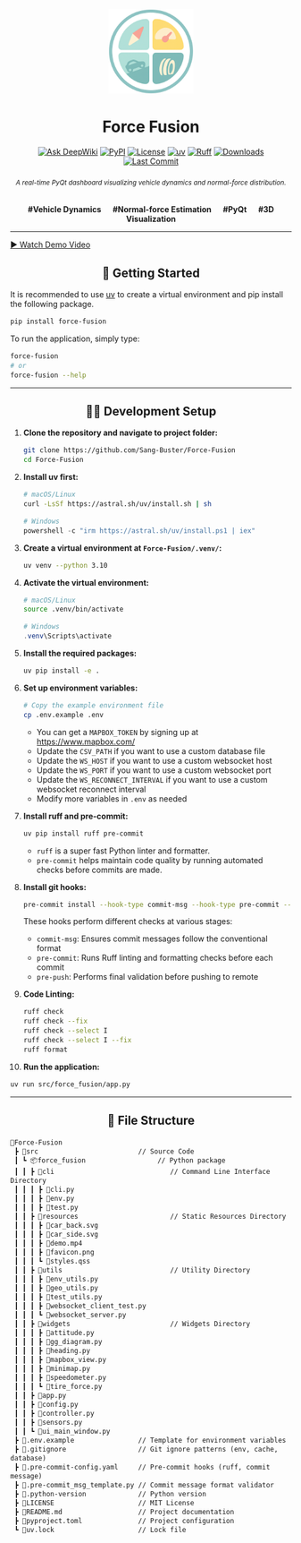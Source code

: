 <div align="center">
   <a href="https://github.com/Sang-Buster/Force-Fusion">
      <img src="https://raw.githubusercontent.com/Sang-Buster/Force-Fusion/refs/heads/main/src/force_fusion/resources/favicon.png" width=30% alt="logo">
   </a>
   <h1>Force Fusion</h1>
   <a href="https://deepwiki.com/Sang-Buster/Force-Fusion"><img src="https://deepwiki.com/badge.svg" alt="Ask DeepWiki"></a>
   <a href="https://pypi.org/project/force-fusion/"><img src="https://img.shields.io/pypi/v/force-fusion" alt="PyPI"></a>
   <a href="https://github.com/Sang-Buster/Force-Fusion/blob/main/LICENSE"><img src="https://img.shields.io/github/license/Sang-Buster/Force-Fusion" alt="License"></a>
   <a href="https://github.com/astral-sh/uv"><img src="https://img.shields.io/badge/package%20manager-uv-000000.svg" alt="uv"></a>
   <a href="https://github.com/astral-sh/ruff"><img src="https://img.shields.io/badge/code%20style-ruff-000000.svg" alt="Ruff"></a>
   <a href="https://pepy.tech/project/force-fusion"><img src="https://img.shields.io/pypi/dm/force-fusion" alt="Downloads"></a>
   <a href="https://github.com/Sang-Buster/Force-Fusion/commits/main"><img src="https://img.shields.io/github/last-commit/Sang-Buster/Force-Fusion" alt="Last Commit"></a>
   <h6><small>A real-time PyQt dashboard visualizing vehicle dynamics and normal-force distribution.</small></h6>
   <p><b>#Vehicle Dynamics &emsp; #Normal-force Estimation &emsp; #PyQt &emsp; #3D Visualization</b></p>
</div>

---

[▶️ Watch Demo Video](https://github.com/user-attachments/assets/6da15919-4409-4f2f-801d-bb6dbe1a3da1)

<div align="center">
  <h2>🚀 Getting Started</h2>
</div>

It is recommended to use [uv](https://docs.astral.sh/uv/getting-started/installation/) to create a virtual environment and pip install the following package.

```bash
pip install force-fusion
```

To run the application, simply type:

```bash
force-fusion
# or
force-fusion --help
```

---

<div align="center">
  <h2>👨‍💻 Development Setup</h2>
</div>

1. **Clone the repository and navigate to project folder:**
   ```bash
   git clone https://github.com/Sang-Buster/Force-Fusion
   cd Force-Fusion
   ```

2. **Install uv first:**
   ```bash
   # macOS/Linux
   curl -LsSf https://astral.sh/uv/install.sh | sh
   ```

   ```powershell
   # Windows
   powershell -c "irm https://astral.sh/uv/install.ps1 | iex"
   ```

3. **Create a virtual environment at `Force-Fusion/.venv/`:**
   ```bash
   uv venv --python 3.10
   ```

4. **Activate the virtual environment:**
   ```bash
   # macOS/Linux
   source .venv/bin/activate
   ```

   ```powershell
   # Windows
   .venv\Scripts\activate
   ```

5. **Install the required packages:**
   ```bash
   uv pip install -e .
   ```

6. **Set up environment variables:**
   ```bash
   # Copy the example environment file
   cp .env.example .env
   ```
   - You can get a `MAPBOX_TOKEN` by signing up at https://www.mapbox.com/
   - Update the `CSV_PATH` if you want to use a custom database file
   - Update the `WS_HOST` if you want to use a custom websocket host
   - Update the `WS_PORT` if you want to use a custom websocket port
   - Update the `WS_RECONNECT_INTERVAL` if you want to use a custom websocket reconnect interval
   - Modify more variables in `.env` as needed

7. **Install ruff and pre-commit:**
   ```bash
   uv pip install ruff pre-commit
   ```
   - `ruff` is a super fast Python linter and formatter.
   - `pre-commit` helps maintain code quality by running automated checks before commits are made.

8. **Install git hooks:**
   ```bash
   pre-commit install --hook-type commit-msg --hook-type pre-commit --hook-type pre-push
   ```

   These hooks perform different checks at various stages:
   - `commit-msg`: Ensures commit messages follow the conventional format
   - `pre-commit`: Runs Ruff linting and formatting checks before each commit
   - `pre-push`: Performs final validation before pushing to remote
  
9. **Code Linting:**
   ```bash
   ruff check
   ruff check --fix
   ruff check --select I
   ruff check --select I --fix
   ruff format
   ```

10. **Run the application:**
   ```bash
   uv run src/force_fusion/app.py
   ```

---

<div align="center">
  <h2>📝 File Structure</h2>
</div>

```text
📂Force-Fusion
 ┣ 📂src                         // Source Code
 ┃ ┗ 📦force_fusion                  // Python package
 ┃ ┃ ┣ 📂cli                             // Command Line Interface Directory
 ┃ ┃ ┃ ┣ 📄cli.py
 ┃ ┃ ┃ ┣ 📄env.py
 ┃ ┃ ┃ ┣ 📄test.py
 ┃ ┃ ┣ 📂resources                       // Static Resources Directory
 ┃ ┃ ┃ ┣ 📄car_back.svg
 ┃ ┃ ┃ ┣ 📄car_side.svg
 ┃ ┃ ┃ ┣ 📄demo.mp4
 ┃ ┃ ┃ ┣ 📄favicon.png
 ┃ ┃ ┃ ┗ 📄styles.qss
 ┃ ┃ ┣ 📂utils                           // Utility Directory
 ┃ ┃ ┃ ┣ 📄env_utils.py
 ┃ ┃ ┃ ┣ 📄geo_utils.py
 ┃ ┃ ┃ ┣ 📄test_utils.py
 ┃ ┃ ┃ ┣ 📄websocket_client_test.py
 ┃ ┃ ┃ ┗ 📄websocket_server.py
 ┃ ┃ ┣ 📂widgets                         // Widgets Directory  
 ┃ ┃ ┃ ┣ 📄attitude.py
 ┃ ┃ ┃ ┣ 📄gg_diagram.py
 ┃ ┃ ┃ ┣ 📄heading.py
 ┃ ┃ ┃ ┣ 📄mapbox_view.py
 ┃ ┃ ┃ ┣ 📄minimap.py
 ┃ ┃ ┃ ┣ 📄speedometer.py
 ┃ ┃ ┃ ┗ 📄tire_force.py
 ┃ ┃ ┣ 📄app.py
 ┃ ┃ ┣ 📄config.py
 ┃ ┃ ┣ 📄controller.py
 ┃ ┃ ┣ 📄sensors.py
 ┃ ┃ ┗ 📄ui_main_window.py
 ┣ 📄.env.example                // Template for environment variables
 ┣ 📄.gitignore                  // Git ignore patterns (env, cache, database)
 ┣ 📄.pre-commit-config.yaml     // Pre-commit hooks (ruff, commit message)
 ┣ 📄.pre-commit_msg_template.py // Commit message format validator
 ┣ 📄.python-version             // Python version
 ┣ 📄LICENSE                     // MIT License
 ┣ 📄README.md                   // Project documentation
 ┣ 📄pyproject.toml              // Project configuration
 ┗ 📄uv.lock                     // Lock file
 ```